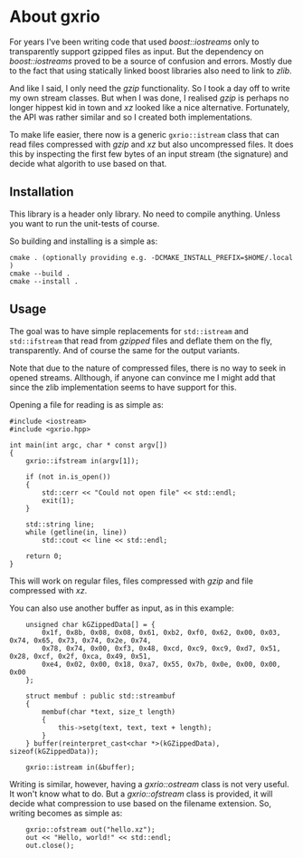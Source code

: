 About gxrio
===========

For years I've been writing code that used _boost::iostreams_ only to transparently support
gzipped files as input. But the dependency on _boost::iostreams_ proved to be a source of
confusion and errors. Mostly due to the fact that using statically linked boost libraries
also need to link to _zlib_.

And like I said, I only need the _gzip_ functionality. So I took a day off to write my own
stream classes. But when I was done, I realised _gzip_ is perhaps no longer hippest kid in
town and _xz_ looked like a nice alternative.
Fortunately, the API was rather similar and so I created both implementations.

To make life easier, there now is a generic `gxrio::istream` class that can read files
compressed with _gzip_ and _xz_ but also uncompressed files. It does this by inspecting
the first few bytes of an input stream (the signature) and decide what algorith to use
based on that.

Installation
------------

This library is a header only library. No need to compile anything. Unless you want to run
the unit-tests of course.

So building and installing is a simple as:

```
cmake . (optionally providing e.g. -DCMAKE_INSTALL_PREFIX=$HOME/.local )
cmake --build .
cmake --install .
```

Usage
-----

The goal was to have simple replacements for `std::istream` and `std::ifstream` that read
from _gzipped_ files and deflate them on the fly, transparently. And of course the same
for the output variants.

Note that due to the nature of compressed files, there is no way to seek in opened streams.
Allthough, if anyone can convince me I might add that since the zlib implementation seems
to have support for this.

Opening a file for reading is as simple as:

```
#include <iostream>
#include <gxrio.hpp>

int main(int argc, char * const argv[])
{
	gxrio::ifstream in(argv[1]);

	if (not in.is_open())
	{
		std::cerr << "Could not open file" << std::endl;
		exit(1);
	}

	std::string line;
	while (getline(in, line))
		std::cout << line << std::endl;

	return 0;
}
```

This will work on regular files, files compressed with _gzip_ and file compressed with _xz_.

You can also use another buffer as input, as in this example:

```
	unsigned char kGZippedData[] = {
		0x1f, 0x8b, 0x08, 0x08, 0x61, 0xb2, 0xf0, 0x62, 0x00, 0x03, 0x74, 0x65, 0x73, 0x74, 0x2e, 0x74,
		0x78, 0x74, 0x00, 0xf3, 0x48, 0xcd, 0xc9, 0xc9, 0xd7, 0x51, 0x28, 0xcf, 0x2f, 0xca, 0x49, 0x51,
		0xe4, 0x02, 0x00, 0x18, 0xa7, 0x55, 0x7b, 0x0e, 0x00, 0x00, 0x00
	};

	struct membuf : public std::streambuf
	{
		membuf(char *text, size_t length)
		{
			this->setg(text, text, text + length);
		}
	} buffer(reinterpret_cast<char *>(kGZippedData), sizeof(kGZippedData));

	gxrio::istream in(&buffer);

```

Writing is similar, however, having a _gxrio::ostream_ class is not very useful. It won't know what to
do. But a _gxrio::ofstream_ class is provided, it will decide what compression to use based on the
filename extension. So, writing becomes as simple as:

```
	gxrio::ofstream out("hello.xz");
	out << "Hello, world!" << std::endl;
	out.close();
```

